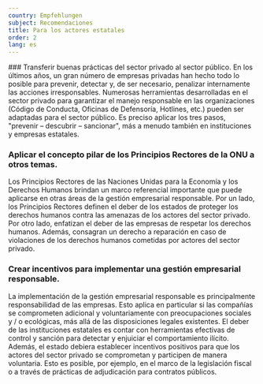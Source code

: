 ```yaml
---
country: Empfehlungen
subject: Recomendaciones
title: Para los actores estatales
order: 2
lang: es
---
```

<div class="content" markdown="1">
### Transferir buenas prácticas del sector privado al sector público.
En los últimos años, un gran número de empresas privadas han hecho todo lo posible para prevenir, detectar y, de ser necesario, penalizar internamente las acciones irresponsables. Numerosas herramientas desarrolladas en el sector privado para garantizar el manejo responsable en las organizaciones (Código de Conducta, Oficinas de Defensoría, Hotlines, etc.) pueden ser adaptadas para el sector público. Es preciso aplicar los tres pasos, "prevenir – descubrir – sancionar", más a menudo también en instituciones y empresas estatales.

### Aplicar el concepto pilar de los Principios Rectores de la ONU a otros temas.
Los Principios Rectores de las Naciones Unidas para la Economía y los Derechos Humanos brindan un marco referencial importante que puede aplicarse en otras áreas de la gestión empresarial responsable. Por un lado, los Principios Rectores definen el deber de los estados de proteger los derechos humanos contra las amenazas de los actores del sector privado. Por otro lado, enfatizan el deber de las empresas de respetar los derechos humanos. Además, consagran un derecho a reparación en caso de violaciones de los derechos humanos cometidas por actores del sector privado.

### Crear incentivos para implementar una gestión empresarial responsable.
La implementación de la gestión empresarial responsable es principalmente responsabilidad de las empresas. Esto aplica en particular si las compañías se comprometen adicional y voluntariamente con preocupaciones sociales y / o ecológicas, más allá de las disposiciones legales existentes. El deber de las instituciones estatales es contar con herramientas efectivas de control y sanción para detectar y enjuiciar el comportamiento ilícito. Además, el estado debiera establecer incentivos positivos para que los actores del sector privado se comprometan y participen de manera voluntaria. Esto es posible, por ejemplo, en el marco de la legislación fiscal o a través de prácticas de adjudicación para contratos públicos.
</div>

